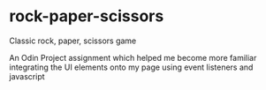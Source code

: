 # rock-paper-scissors
Classic rock, paper, scissors game

An Odin Project assignment which helped me become more familiar integrating the UI elements onto my page using event listeners and javascript
